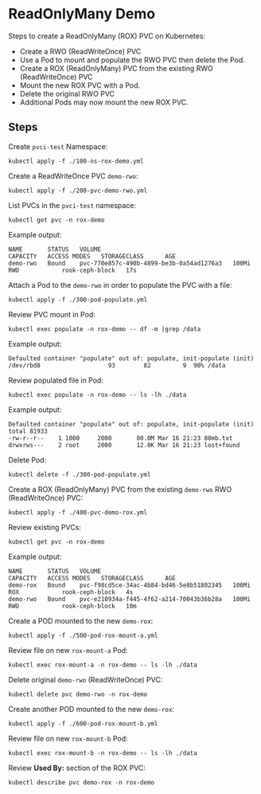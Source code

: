 # ReadOnlyMany Demo

Steps to create a ReadOnlyMany (ROX) PVC on Kubernetes:
- Create a RWO (ReadWriteOnce) PVC
- Use a Pod to mount and populate the RWO PVC then delete the Pod.
- Create a ROX (ReadOnlyMany) PVC from the existing RWO (ReadWriteOnce) PVC
- Mount the new ROX PVC with a Pod.
- Delete the original RWO PVC
- Additional Pods may now mount the new ROX PVC.

## Steps

Create `pvci-test` Namespace:
```shell
kubectl apply -f ./100-ns-rox-demo.yml
```

Create a ReadWriteOnce PVC `demo-rwo`:
```shell
kubectl apply -f ./200-pvc-demo-rwo.yml
```

List PVCs in the `pvci-test` namespace:
```shell
kubectl get pvc -n rox-demo
```

Example output:
```plain
NAME       STATUS   VOLUME                                     CAPACITY   ACCESS MODES   STORAGECLASS      AGE
demo-rwo   Bound    pvc-770e857c-490b-4899-be3b-0a54ad1276a3   100Mi      RWO            rook-ceph-block   17s
```

Attach a Pod to the `demo-rwo` in order to populate the PVC with a file:
```shell
kubectl apply -f ./300-pod-populate.yml
```

Review PVC mount in Pod:
```shell
kubectl exec populate -n rox-demo -- df -m |grep /data
```

Example output:
```plain
Defaulted container "populate" out of: populate, init-populate (init)
/dev/rbd8                   93        82         9  90% /data
```

Review populated file in Pod:
```shell
kubectl exec populate -n rox-demo -- ls -lh ./data
```

Example output:
```plain
Defaulted container "populate" out of: populate, init-populate (init)
total 81933
-rw-r--r--    1 1000     2000       80.0M Mar 16 21:23 80mb.txt
drwxrws---    2 root     2000       12.0K Mar 16 21:23 lost+found
```

Delete Pod:
```shell
kubectl delete -f ./300-pod-populate.yml
```

Create a ROX (ReadOnlyMany) PVC from the existing `demo-rwo` RWO (ReadWriteOnce) PVC:
```shell
kubectl apply -f ./400-pvc-demo-rox.yml
```

Review existing PVCs:
```shell
kubectl get pvc -n rox-demo
```

Example output:
```plain
NAME       STATUS   VOLUME                                     CAPACITY   ACCESS MODES   STORAGECLASS      AGE
demo-rox   Bound    pvc-f98cd5ce-34ac-4b84-bd46-5e8b51802345   100Mi      ROX            rook-ceph-block   4s
demo-rwo   Bound    pvc-e210934a-f445-4f62-a214-70043b36b28a   100Mi      RWO            rook-ceph-block   10m
```

Create a POD mounted to the new `demo-rox`:
```shell
kubectl apply -f ./500-pod-rox-mount-a.yml
```

Review file on new `rox-mount-a` Pod:
```shell
kubectl exec rox-mount-a -n rox-demo -- ls -lh ./data
```

Delete original `demo-rwo` (ReadWriteOnce) PVC:
```shell
kubectl delete pvc demo-rwo -n rox-demo
```

Create another POD mounted to the new `demo-rox`:
```shell
kubectl apply -f ./600-pod-rox-mount-b.yml
```

Review file on new `rox-mount-b` Pod:
```shell
kubectl exec rox-mount-b -n rox-demo -- ls -lh ./data
```

Review **Used By:** section of the ROX PVC:
```shell
kubectl describe pvc demo-rox -n rox-demo
```